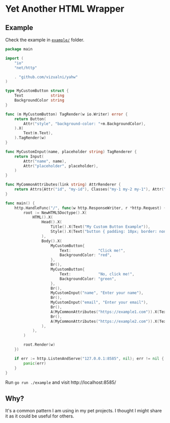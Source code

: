 # Yet Another HTML Wrapper

## Example

Check the example in [`example/`](https://github.com/Vizualni/yahw/blob/main/example/main.go) folder.

```go
package main

import (
	"io"
	"net/http"

	. "github.com/vizualni/yahw"
)

type MyCustomButton struct {
	Text            string
	BackgroundColor string
}

func (m MyCustomButton) TagRender(w io.Writer) error {
	return Button(
		Attr("style", "background-color: "+m.BackgroundColor),
	).X(
		Text(m.Text),
	).TagRender(w)
}

func MyCustomInput(name, placeholder string) TagRenderer {
	return Input(
		Attr("name", name),
		Attr("placeholder", placeholder),
	)
}

func MyCommonAttributes(link string) AttrRenderer {
	return Attrs{Attr("id", "my-id"), Classes("my-1 my-2 my-1"), Attr("href", link)}
}

func main() {
	http.HandleFunc("/", func(w http.ResponseWriter, r *http.Request) {
		root := NewHTML5Doctype().X(
			HTML().X(
				Head().X(
					Title().X(Text("My Custom Button Example")),
					Style().X(Text("button { padding: 10px; border: none; }")),
				),
				Body().X(
					MyCustomButton{
						Text:            "Click me!",
						BackgroundColor: "red",
					},
					Br(),
					MyCustomButton{
						Text:            "No, click me!",
						BackgroundColor: "green",
					},
					Br(),
					MyCustomInput("name", "Enter your name"),
					Br(),
					MyCustomInput("email", "Enter your email"),
					Br(),
					A(MyCommonAttributes("https://example1.com")).X(Text("Click me!")),
					Br(),
					A(MyCommonAttributes("https://example2.com")).X(Text("No, click me!")),
				),
			),
		)

		root.Render(w)
	})

	if err := http.ListenAndServe("127.0.0.1:8585", nil); err != nil {
		panic(err)
	}
}

```

Run `go run ./example` and visit http://localhost:8585/


## Why?

It's a common pattern I am using in my pet projects. I thought I might share it as it could be useful for others.

